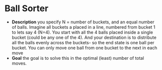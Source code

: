  # Ball Sorter
 - <b>Description</b> you specify N = number of buckets, and an equal number of balls. Imagine all buckets a placed in a line, numbered from bucket 1 to lets say 4 (N=4). You start with all the 4 balls placed inside a single bucket (could be any one of the 4). And your destination is to distribute all the balls evenly across the buckets- so the end state is one ball per bucket. You can only move one ball from one bucket to the next in each move 
 - <b> Goal</b> the goal is to solve this in the optimal (least) number of total moves.
